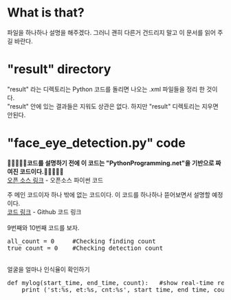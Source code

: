 # What is that?
파일을 하나하나 설명을 해주겠다. 그러니 </strong>괜히 다른거 건드리지 말고 이 문서를 읽어 주길 바란다</strong>. </br>

# "result" directory
"result" 라는 디렉토리는 Python 코드를 돌리면 나오는 .xml 파일들을 정리 한 것이다. </br>
"result" 안에 있는 결과들은 지워도 상관은 없다. 하지만 "result" 디렉토리는 지우면 안된다. </br>

# "face_eye_detection.py" code
<strong>🙇‍♂️🙇‍♀️🤝코드를 설명하기 전에 이 코드는 "PythonProgramming.net"을 기반으로 짜여진 코드이다.🤝🙇‍♀️🙇‍♂️</strong> </br>
[오픈 소스 링크](https://pythonprogramming.net/haar-cascade-face-eye-detection-python-opencv-tutorial/) - 오픈소스 파이썬 코드 </br>

주 메인 코드이자 하나 밖에 없는 코드이다. 이 코드를 하나하나 뜯어보면서 설명할 예정이다. </br>
[코드 링크](https://github.com/insung3511/OpenCV_Face_detection_code/blob/master/openCV_EYE/face_eye_detection.py) - Github 코드 링크
</br> </br>
9번째와 10번째 코드를 보자.
<pre>
all_count = 0     #Checking finding count
true_count = 0    #Checking detection count
</pre>
</br>
얼굴을 얼마나 인식율이 확인하기 

<pre>
def mylog(start_time, end_time, count):   #show real-time result
    print ('st:%s, et:%s, cnt:%s', start_time, end_time, count)
</pre>

# 

